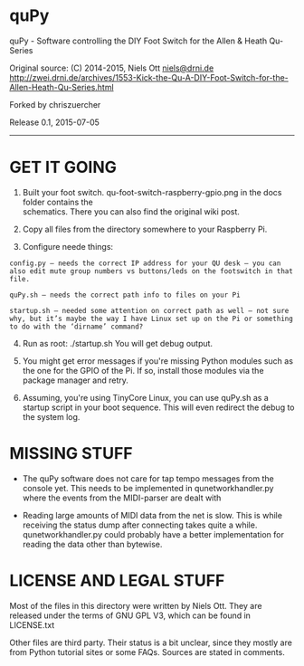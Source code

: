 # quPy
quPy - Software controlling the DIY Foot Switch for the Allen &amp; Heath Qu-Series
       
Original source: (C) 2014-2015, Niels Ott <niels@drni.de>
http://zwei.drni.de/archives/1553-Kick-the-Qu-A-DIY-Foot-Switch-for-the-Allen-Heath-Qu-Series.html

Forked by chriszuercher

Release 0.1, 2015-07-05

-------------------------------------------------------------------------------


GET IT GOING
============

1. Built your foot switch. qu-foot-switch-raspberry-gpio.png in the docs folder contains the  
   schematics. There you can also find the original wiki post.

2. Copy all files from the directory somewhere to your Raspberry Pi. 
3. Configure neede things:
```
config.py – needs the correct IP address for your QU desk – you can also edit mute group numbers vs buttons/leds on the footswitch in that file.

quPy.sh – needs the correct path info to files on your Pi

startup.sh – needed some attention on correct path as well – not sure why, but it’s maybe the way I have Linux set up on the Pi or something to do with the ‘dirname’ command?
```

4. Run as root: ./startup.sh
   You will get debug output.

5. You might get error messages if you're missing Python modules such
   as the one for the GPIO of the Pi. If so, install those modules
   via the package manager and retry.
   
6. Assuming, you're using TinyCore Linux, you can use quPy.sh as
   a startup script in your boot sequence.
   This will even redirect the debug to the system log.


   
MISSING STUFF
=============

* The quPy software does not care for tap tempo messages from the console
  yet. This needs to be implemented in qunetworkhandler.py where
  the events from the MIDI-parser are dealt with
  
* Reading large amounts of MIDI data from the net is slow. This is while
  receiving the status dump after connecting takes quite a while.
  qunetworkhandler.py could probably have a better implementation
  for reading the data other than bytewise.
 
   
   
LICENSE AND LEGAL STUFF
=======================

Most of the files in this directory were written by Niels Ott.
They are released under the terms of GNU GPL V3, which can
be found in LICENSE.txt

Other files are third party. Their status is a bit unclear, since
they mostly are from Python tutorial sites or some FAQs. Sources
are stated in comments.

